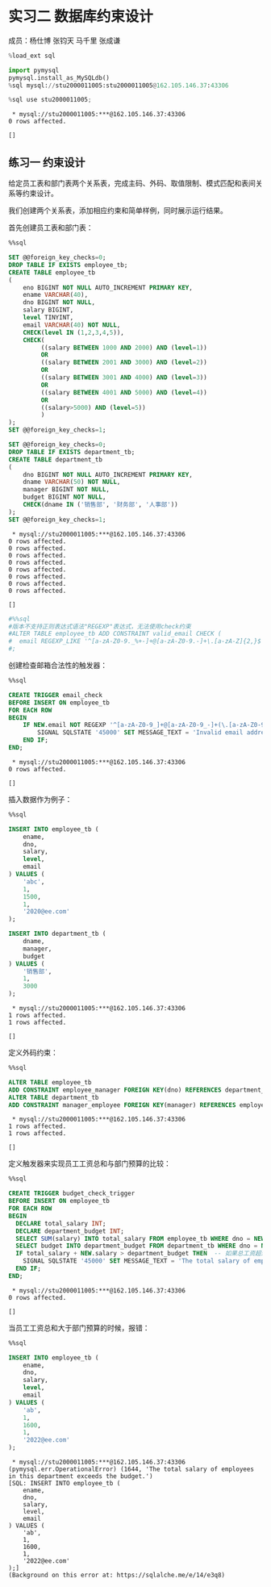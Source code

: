 # 实习二 数据库约束设计

成员：杨仕博 张钧天 马千里 张成谦 

```python
%load_ext sql
```


```python
import pymysql 
pymysql.install_as_MySQLdb()
%sql mysql://stu2000011005:stu2000011005@162.105.146.37:43306
```

```python
%sql use stu2000011005;
```

     * mysql://stu2000011005:***@162.105.146.37:43306
    0 rows affected.

    []

## 练习一 约束设计

给定员工表和部门表两个关系表，完成主码、外码、取值限制、模式匹配和表间关系等约束设计。

我们创建两个关系表，添加相应约束和简单样例，同时展示运行结果。

首先创建员工表和部门表：


```sql
%%sql

SET @@foreign_key_checks=0;
DROP TABLE IF EXISTS employee_tb;
CREATE TABLE employee_tb
(
    eno BIGINT NOT NULL AUTO_INCREMENT PRIMARY KEY,
    ename VARCHAR(40),
    dno BIGINT NOT NULL,
    salary BIGINT,
    level TINYINT,
    email VARCHAR(40) NOT NULL,
    CHECK(level IN (1,2,3,4,5)),
    CHECK(
         ((salary BETWEEN 1000 AND 2000) AND (level=1))
         OR
         ((salary BETWEEN 2001 AND 3000) AND (level=2))
         OR
         ((salary BETWEEN 3001 AND 4000) AND (level=3))
         OR
         ((salary BETWEEN 4001 AND 5000) AND (level=4))
         OR
         ((salary>5000) AND (level=5))
         )
);
SET @@foreign_key_checks=1;

SET @@foreign_key_checks=0;
DROP TABLE IF EXISTS department_tb;
CREATE TABLE department_tb
(
    dno BIGINT NOT NULL AUTO_INCREMENT PRIMARY KEY,
    dname VARCHAR(50) NOT NULL,
    manager BIGINT NOT NULL,
    budget BIGINT NOT NULL,
    CHECK(dname IN ('销售部', '财务部', '人事部'))
);
SET @@foreign_key_checks=1;
```

     * mysql://stu2000011005:***@162.105.146.37:43306
    0 rows affected.
    0 rows affected.
    0 rows affected.
    0 rows affected.
    0 rows affected.
    0 rows affected.
    0 rows affected.
    0 rows affected.

    []

```python
#%%sql
#版本不支持正则表达式语法"REGEXP"表达式，无法使用check约束
#ALTER TABLE employee_tb ADD CONSTRAINT valid_email CHECK (
#  email REGEXP_LIKE '^[a-zA-Z0-9._%+-]+@[a-zA-Z0-9.-]+\.[a-zA-Z]{2,}$'
#;
```


创建检查邮箱合法性的触发器：


```sql
%%sql

CREATE TRIGGER email_check 
BEFORE INSERT ON employee_tb
FOR EACH ROW
BEGIN
    IF NEW.email NOT REGEXP '^[a-zA-Z0-9_]+@[a-zA-Z0-9_-]+(\.[a-zA-Z0-9_-]+)+$' THEN
        SIGNAL SQLSTATE '45000' SET MESSAGE_TEXT = 'Invalid email address';
    END IF;
END;
```

     * mysql://stu2000011005:***@162.105.146.37:43306
    0 rows affected.

    []


插入数据作为例子：

```sql
%%sql

INSERT INTO employee_tb (
    ename,
    dno,
    salary,
    level,
    email
) VALUES (
    'abc', 
    1, 
    1500,
    1,
    '2020@ee.com'
);

INSERT INTO department_tb (
    dname,
    manager,
    budget
) VALUES (
    '销售部', 
    1, 
    3000
);
```

     * mysql://stu2000011005:***@162.105.146.37:43306
    1 rows affected.
    1 rows affected.

    []




定义外码约束：


```sql
%%sql

ALTER TABLE employee_tb
ADD CONSTRAINT employee_manager FOREIGN KEY(dno) REFERENCES department_tb(dno);
ALTER TABLE department_tb
ADD CONSTRAINT manager_employee FOREIGN KEY(manager) REFERENCES employee_tb(eno);
```

     * mysql://stu2000011005:***@162.105.146.37:43306
    1 rows affected.
    1 rows affected.

    []


定义触发器来实现员工工资总和与部门预算的比较：


```sql
%%sql

CREATE TRIGGER budget_check_trigger
BEFORE INSERT ON employee_tb
FOR EACH ROW
BEGIN
  DECLARE total_salary INT;
  DECLARE department_budget INT;
  SELECT SUM(salary) INTO total_salary FROM employee_tb WHERE dno = NEW.dno;  -- 计算该部门所有员工的salary总和
  SELECT budget INTO department_budget FROM department_tb WHERE dno = NEW.dno;  -- 获取该部门的budget
  IF total_salary + NEW.salary > department_budget THEN  -- 如果总工资超过预算，则阻止插入操作
    SIGNAL SQLSTATE '45000' SET MESSAGE_TEXT = 'The total salary of employees in this department exceeds the budget.';
  END IF;
END;
```

     * mysql://stu2000011005:***@162.105.146.37:43306
    0 rows affected.

    []


当员工工资总和大于部门预算的时候，报错：


```sql
%%sql

INSERT INTO employee_tb (
    ename,
    dno,
    salary,
    level,
    email
) VALUES (
    'ab', 
    1, 
    1600,
    1,
    '2022@ee.com'
);
```

     * mysql://stu2000011005:***@162.105.146.37:43306
    (pymysql.err.OperationalError) (1644, 'The total salary of employees in this department exceeds the budget.')
    [SQL: INSERT INTO employee_tb (
        ename,
        dno,
        salary,
        level,
        email
    ) VALUES (
        'ab', 
        1, 
        1600,
        1,
        '2022@ee.com'
    );]
    (Background on this error at: https://sqlalche.me/e/14/e3q8)